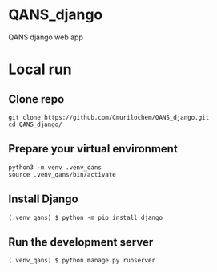 # QANS_django

QANS django web app


# Local run

## Clone repo

```console
git clone https://github.com/Cmurilochem/QANS_django.git
cd QANS_django/
```

## Prepare your virtual environment

```console
python3 -m venv .venv_qans
source .venv_qans/bin/activate
```

## Install Django

```console
(.venv_qans) $ python -m pip install django
```

## Run the development server

```console
(.venv_qans) $ python manage.py runserver
```



